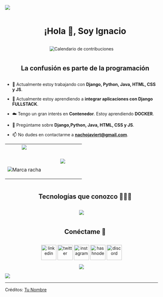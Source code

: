 <!--horizontal divider(gradiant)-->
<img src="https://user-images.githubusercontent.com/73097560/115834477-dbab4500-a447-11eb-908a-139a6edaec5c.gif">

<!--h1 without bottom border-->
<div id="user-content-toc">
  <ul align="center">
    <summary><h1 style="display: inline-block">¡Hola 👋, Soy Ignacio </h1></summary>
  </ul>
</div>

<!--- snake -->
<div align="center">
  <img src="https://streak-stats.demolab.com?user=RazeZor&theme=highcontrast&hide_border=true" alt="Calendario de contribuciones" />
</div>

<!--h2 sin borde inferior-->
<div id="user-content-toc">
  <ul align="center">
    <summary><h2 style="display: inline-block">La confusión es parte de la programación</h2></summary>
  </ul>
</div>

<!--Introducción-->
- 🔭 Actualmente estoy trabajando con **Django,  Python, Java, HTML, CSS y JS**.

- 🌱 Actualmente estoy aprendiendo a **integrar aplicaciones con Django FULLSTACK**.

- ☁️ Tengo un gran interés en **Contenedor**. Estoy aprendiendo **DOCKER**.
  
- 💬 Pregúntame sobre **Django,Python, Java, HTML, CSS y JS**.

- 📫 No dudes en contactarme a **nachojaviert@gmail.com**.


<!--- estadísticas y trofeos (inicio) -->
<p align="center">
  <!--- estadísticas (inicio) -->
<table align="center">
<tr border="none">
<td width="50%" align="center">
  <img align="center" src="https://github-readme-stats.vercel.app/api?username=RazeZor&theme=radical&show_icons=true&count_private=true" />

  <br></br>
  <img title="🔥 Ver estadísticas de tu racha en git.io/streak-stats" alt="Marca racha" src="https://github-readme-streak-stats.herokuapp.com/?user=RazeZor&theme=dark&hide_border=false" /> 
</td>

<td width="50%" align="center">
  
  <img align="center" src="https://github-readme-stats.anuraghazra1.vercel.app/api/top-langs/?username=RazeZor&theme=dark&hide_border=false&no-bg=true&no-frame=true&langs_count=10"/>
  
  </td>
</tr>
</table>
<!--- estadísticas (fin) -->

      
<!--- estadísticas (fin) -->


<!--h2 sin borde inferior-->
<div id="user-content-toc">
  <ul align="center">
    <summary><h2 style="display: inline-block">Tecnologías que conozco 👨🏻‍💻</h2></summary>
  </ul>
</div>

<!-- iconos de tecnologías -->
<p align="center">
  <a href="https://skillicons.dev">
    <img src="https://skillicons.dev/icons?i=html,css,js,python,java,kotlin,ts,git,github,mysql,firebase,redhat,django,angular,vscode&perline=14" />
</a>
</p>

<!-- Conectarme -->
<!--h2 sin borde inferior-->
<div id="user-content-toc">
  <ul align="center">
    <summary><h2 style="display: inline-block">Conéctame 🤝</h2></summary>
  </ul>
</div>

<!-- iconos y enlaces -->
<p align="center">
<a href="https://www.linkedin.com/in/tu-linkedin/" target="blank"><img align="center" src="https://user-images.githubusercontent.com/88904952/234979284-68c11d7f-1acc-4f0c-ac78-044e1037d7b0.png" alt="linkedin" height="50" width="50" /></a>
<a href="https://twitter.com/tu-twitter" target="blank"><img align="center" src="https://user-images.githubusercontent.com/88904952/234980676-61bfb021-ecc8-48f7-88e6-34c1b06c4a58.png" alt="twitter" height="50" width="50" /></a> 
<a href="https://www.instagram.com/tu-instagram/" target="blank"><img align="center" src="https://user-images.githubusercontent.com/88904952/234981169-2dd1e58f-4b7e-468c-8213-034ba62156c3.png" alt="instagram" height="50" width="50" /></a>
<a href="https://tu-blog.hashnode.dev/" target="blank"><img align="center" src="https://user-images.githubusercontent.com/88904952/234982196-562aea17-5532-4550-8c08-1c7cb994a541.png" alt="hashnode" height="50" width="50" /></a>
<a href="https://discordapp.com/users/tu-id-de-discord" target="blank"><img align="center" src="https://user-images.githubusercontent.com/88904952/234982627-019fd336-6248-453c-9b05-97c13fd1d207.png" alt="discord" height="50" width="50" /></a>
  
</p>

<!-- contador de visitas de perfil -->
<div align="center">
  
[![](https://visitcount.itsvg.in/api?id=tu-nombre-de-usuario&icon=3&color=6)](https://visitcount.itsvg.in)
  
</div>

<!--horizontal divider(gradiant)-->
<img src="https://user-images.githubusercontent.com/73097560/115834477-dbab4500-a447-11eb-908a-139a6edaec5c.gif">

----------------------------------------------------------------------
Créditos: [Tu Nombre](https://github.com/TuUsuario)

